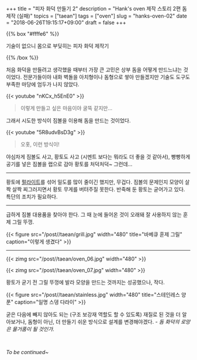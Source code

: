 +++
title = "피자 화덕 만들기 2"
description = "Hank's oven 제작 스토리 2편 돔 제작 (실패)"
topics = ["taean"]
tags = ["oven"]
slug = "hanks-oven-02"
date = "2018-06-26T19:15:17+09:00"
draft = false
+++

{{% box "#ffffe6" %}}

기술이 없으니 몸으로 부딪히는 피자 화덕 제작기

{{% /box %}}

처음 화덕을 만들려고 생각했을 때부터 가장 큰 고민은 상부 돔을 어떻게 만드느냐는 것이었다. 전문가들이야 내화 벽돌을 아치형이나 돔형으로 쌓아 만들겠지만 기술도 도구도 부족한 마당에 엄두가 나지 않았다.

{{< youtube "nKCx_h5EnE0" >}}

> 이렇게 만들고 싶은 마음이야 굴뚝 같지만...

그래서 시도한 방식이 짐볼을 이용해 돔을 만드는 것이었다.

{{< youtube "5R8udvBsD3g" >}}

> 오홋, 이런 방식이!

야심차게 짐볼도 사고, 황토도 사고 (시멘트 보다는 뭐라도 더 좋을 것 같아서), 빵빵하게 공기를 넣은 짐볼을 랩으로 감아 황토를 처덕처덕~ 그런데...

---

황토에 [펄라이트](https://search.naver.com/search.naver?where=image&sm=tab_jum&query=%ED%8E%84%EB%9D%BC%EC%9D%B4%ED%8A%B8)를 섞어 밀도를 많이 줄이긴 했지만, 무겁다. 짐볼의 문제인지 모양이 살짝 살짝 찌그러지면서 황토 무게를 버텨주질 못한다. 반죽해 둔 황토는 굳어가고 있다. 특단의 조치가 필요하다.

---

급하게 짐볼 대용품을 찾아야 한다. 그 때 눈에 들어온 것이 오래돼 잘 사용하지 않는 훈제 그릴 뚜껑.

{{< figure src="/post//taean/grill.jpg" width="480" title="바베큐 훈제 그릴" caption="이렇게 생겼다" >}}

---

{{< zimg src="/post//taean/oven_06.jpg" width="480" >}}

{{< zimg src="/post//taean/oven_07.jpg" width="480" >}}

황토가 굳기 전 그릴 뚜껑에 발라 모양을 만드는 것까지는 성공했으나, 작다.

{{< figure src="/post//taean/stainless.jpg" width="480" title="스테인레스 양푼" caption="일명 스뎅 다라이" >}}

굳은 다음에 빼지 않아도 되는 (구조 보강재 역할도 할 수 있도록) 재질로 된 것을 더 알아보거나, 돔형이 아닌, 더 만들기 쉬운 방식으로 설계를 변경해야겠다. - *돔 화덕의 로망은 물거품이 될 것인가.*

<br>

*To be continued~*